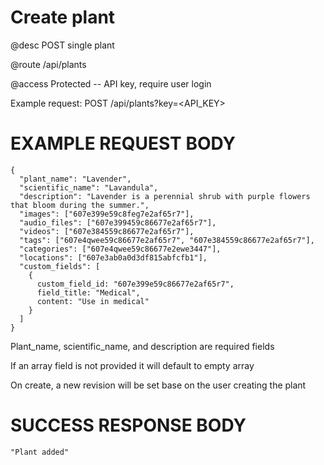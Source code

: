 # Create plant
@desc POST single plant

@route /api/plants

@access Protected -- API key, require user login

Example request: POST /api/plants?key=<API_KEY>

# EXAMPLE REQUEST BODY
```
{
  "plant_name": "Lavender",
  "scientific_name": "Lavandula",
  "description": "Lavender is a perennial shrub with purple flowers that bloom during the summer.",
  "images": ["607e399e59c8feg7e2af65r7"],
  "audio_files": ["607e399459c86677e2af65r7"],
  "videos": ["607e384559c86677e2af65r7"],
  "tags": ["607e4qwee59c86677e2af65r7", "607e384559c86677e2af65r7"],
  "categories": ["607e4qwee59c86677e2ewe3447"],
  "locations": ["607e3ab0a0d3df815abfcfb1"],
  "custom_fields": [
    {
      custom_field_id: "607e399e59c86677e2af65r7",
      field_title: "Medical",
      content: "Use in medical"
    }
  ]
}
```

Plant_name, scientific_name, and description are required fields

If an array field is not provided it will default to empty array

On create, a new revision will be set base on the user creating the plant

# SUCCESS RESPONSE BODY
```
"Plant added"
```